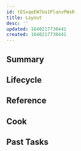 ```yaml
---
id: tESxqeEW7Ua1PlanvPWsR
title: Layout
desc: ''
updated: 1640217730441
created: 1640217730441
---
```


<!--
See [[Ref|dendron://dendron.docs/ref.module-schema#ref]]
-->

## Summary

<!-- 2-3 sentences describing what this module does-->

## Lifecycle

<!-- Startup process for this module -->

## Reference

<!-- Anything else that is useful to lookup -->

## Cook

<!-- How to do common operations with this code -->

## Past Tasks

<!-- Link to past pull requests and commits on this given module  -->
